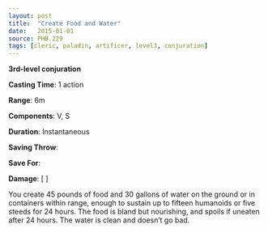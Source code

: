 ```yaml
---
layout: post
title:  "Create Food and Water"
date:   2015-01-01
source: PHB.229
tags: [cleric, paladin, artificer, level3, conjuration]
---
```


**3rd-level conjuration**

**Casting Time**: 1 action

**Range**: 6m

**Components**: V, S

**Duration**: Instantaneous

**Saving Throw**:

**Save For**:

**Damage**: [ ]

You create 45 pounds of food and 30 gallons of water on the ground or in containers within range, enough to sustain up to fifteen humanoids or five steeds for 24 hours. The food is bland but nourishing, and spoils if uneaten after 24 hours. The water is clean and doesn’t go bad.

